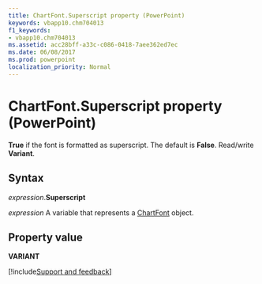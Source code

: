 ```yaml
---
title: ChartFont.Superscript property (PowerPoint)
keywords: vbapp10.chm704013
f1_keywords:
- vbapp10.chm704013
ms.assetid: acc28bff-a33c-c086-0418-7aee362ed7ec
ms.date: 06/08/2017
ms.prod: powerpoint
localization_priority: Normal
---
```



# ChartFont.Superscript property (PowerPoint)

 **True** if the font is formatted as superscript. The default is **False**. Read/write **Variant**.


## Syntax

_expression_.**Superscript**

_expression_ A variable that represents a [ChartFont](./PowerPoint.ChartFont.md) object.


## Property value

 **VARIANT**

[!include[Support and feedback](~/includes/feedback-boilerplate.md)]